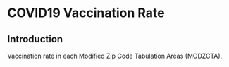 # COVID19 Vaccination Rate

## Introduction
Vaccination rate in each Modified Zip Code Tabulation Areas (MODZCTA).
